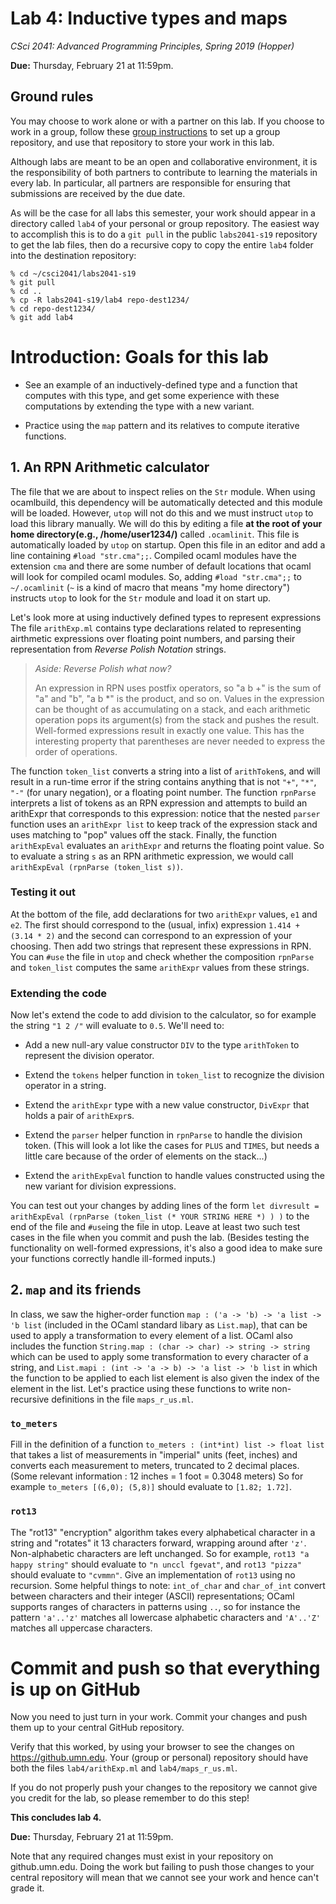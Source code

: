 # Lab 4: Inductive types and maps

*CSci 2041: Advanced Programming Principles, Spring 2019 (Hopper)*

**Due:** Thursday, February 21 at 11:59pm.


## Ground rules

You may choose to work alone or with a partner on this lab. If you choose to work in a group, follow these [group instructions](group-instructions.md) to set up a group repository, and use that repository to store your work in this lab.

Although labs are meant to be an open and collaborative environment, it is the
responsibility of both partners to contribute to learning the materials in every
lab. In particular, all partners are responsible for ensuring that submissions
are received by the due date.

As will be the case for all labs this semester, your work should appear in a directory called `lab4` of your personal or group repository.  The easiest way to accomplish this is to do a `git pull` in the public `labs2041-s19` repository to get the lab files, then do a recursive copy to copy the entire `lab4` folder into the destination repository:

```
% cd ~/csci2041/labs2041-s19
% git pull
% cd ..
% cp -R labs2041-s19/lab4 repo-dest1234/
% cd repo-dest1234/
% git add lab4
```

# Introduction: Goals for this lab

+ See an example of an inductively-defined type and a function that
  computes with this type, and get some experience with these
  computations by extending the type with a new variant.

+ Practice using the `map` pattern and its relatives to compute iterative functions.

## 1. An RPN Arithmetic calculator

The file that we are about to inspect relies on the `Str` module. When
using ocamlbuild, this dependency will be automatically detected
and this module will be loaded. However, `utop` will not do this and we must
instruct `utop` to load this library manually. We will do this by editing a file
**at the root of your home directory(e.g., /home/user1234/)** called
`.ocamlinit`. This file is automatically loaded by `utop` on startup. Open this
file in an editor and add a line containing `#load "str.cma";;`.
Compiled ocaml modules have the extension `cma` and there are some number
of default locations that ocaml will look for compiled ocaml modules. So,
adding `#load "str.cma";;` to `~/.ocamlinit` (`~` is a kind of macro that
means "my home directory") instructs `utop` to look for the `Str` module
and load it on start up.

Let's look more at using inductively defined types to represent expressions
The file `arithExp.ml` contains type declarations related to
representing airthmetic expressions over floating point numbers, and
parsing their representation from *Reverse Polish Notation* strings.

>_Aside: Reverse Polish what now?_
>
>An expression in RPN uses postfix operators, so "a b +" is the sum of
>"a" and "b", "a b *" is the product, and so on.  Values in the
>expression can be thought of as accumulating on a stack, and each
>arithmetic operation pops its argument(s) from the stack and pushes the result.
>Well-formed expressions result in exactly one value.  This has the
>interesting property that parentheses are never needed to express the
>order of operations.

The function `token_list` converts a string into a list of
`arithToken`s, and will result in a run-time error if the string
contains anything that is not `"+"`, `"*"`, `"-"` (for unary negation),
or a floating point number.  The function `rpnParse` interprets a list
of tokens as an RPN expression and attempts to build an arithExpr that
corresponds to this expression: notice that the nested `parser`
function uses an `arithExpr list` to keep track of the expression
stack and uses matching to "pop" values off the stack.  Finally, the
function `arithExpEval` evaluates an `arithExpr` and returns the
floating point value.  So to evaluate a string `s` as an RPN arithmetic
expression, we would call `arithExpEval (rpnParse (token_list s))`.

### Testing it out

At the bottom of the file, add declarations for two `arithExpr`
values, `e1` and `e2`.  The first should correspond to the (usual, infix) expression
`1.414 + (3.14 * 2)` and the second can correspond to an expression of
your choosing.  Then add two strings that represent these expressions
in RPN.  You can `#use` the file in `utop` and check whether the composition
`rpnParse` and `token_list` computes the same `arithExpr` values from
these strings.

### Extending the code

Now let's extend the code to add division to the calculator, so for
example the string `"1 2 /"` will evaluate to `0.5`.  We'll need to:

+ Add a new null-ary value constructor `DIV` to the type `arithToken` to
  represent the division operator.

+ Extend the `tokens` helper function in `token_list` to recognize the
  division operator in a string.

+ Extend the `arithExpr` type with a new value constructor, `DivExpr` that holds
  a pair of `arithExpr`s.

+ Extend the `parser` helper function in `rpnParse` to handle the
  division token.  (This will look a lot like the cases for `PLUS` and
  `TIMES`, but needs a little care because of the order of elements on
  the stack...)

+ Extend the `arithExpEval` function to handle values constructed
   using the new variant for division expressions.

You can test out your changes by adding lines of the form `let divresult
= arithExpEval (rpnParse (token_list (* YOUR STRING HERE *) ) )` to
the end of the file and `#use`ing the file in utop.  Leave at least two such
test cases in the file when you commit and push the lab.  (Besides
testing the functionality on well-formed expressions, it's also a good
idea to make sure your functions correctly handle ill-formed inputs.)


## 2. `map` and its friends

In class, we saw the higher-order function `map : ('a -> 'b) -> 'a list -> 'b list` (included in the OCaml standard libary as `List.map`), that can be used to apply a transformation to every element of a list.  OCaml also includes the function `String.map : (char -> char) -> string -> string` which can be used to apply some transformation to every character of a string, and `List.mapi : (int -> 'a -> b) -> 'a list -> 'b list` in which the function to be applied to each list element is also given the index of the element in the list.  Let's practice using these functions to write non-recursive definitions in the file `maps_r_us.ml`.

### `to_meters`

Fill in the definition of a function `to_meters : (int*int) list -> float list` that takes a list of measurements in "imperial" units (feet, inches) and converts each measurement to meters, truncated to 2 decimal places.  (Some relevant information : 12 inches = 1 foot = 0.3048 meters)  So for example `to_meters [(6,0); (5,8)]` should evaluate to `[1.82; 1.72]`.  

### `rot13`

The "rot13" "encryption" algorithm takes every alphabetical character in a string and "rotates" it 13 characters forward, wrapping around after `'z'`. Non-alphabetic characters are left unchanged.  So for example, `rot13 "a happy string"` should evaluate to `"n unccl fgevat"`, and `rot13 "pizza"` should evaluate to `"cvmmn"`. Give an implementation of `rot13` using no recursion.  Some helpful things to note: `int_of_char` and `char_of_int` convert between characters and their integer (ASCII) representations; OCaml supports ranges of characters in patterns using `..`, so for instance the pattern `'a'..'z'` matches all lowercase alphabetic characters and `'A'..'Z'` matches all uppercase characters.


# Commit and push so that everything is up on GitHub

Now you need to just turn in your work.
Commit your changes and push them up to your central
GitHub repository.

Verify that this worked, by using your browser to see the changes on
https://github.umn.edu.  Your (group or personal) repository should have both the
files `lab4/arithExp.ml` and `lab4/maps_r_us.ml`.

If you do not properly push your changes to the repository we
cannot give you credit for the lab, so please remember to do this
step!

__This concludes lab 4.__

**Due:** Thursday, February 21 at 11:59pm.

Note that any required changes must exist in your repository on
github.umn.edu. Doing the work but failing to push those changes
to your central repository will mean that we cannot see your work
and hence can't grade it.
